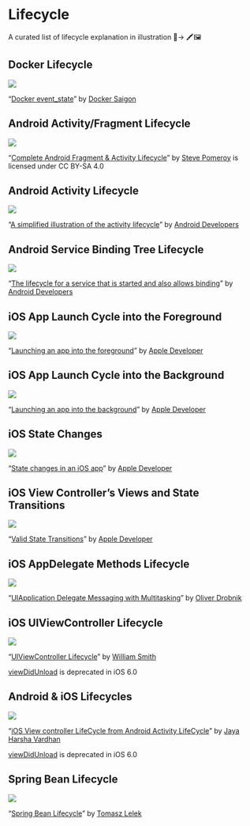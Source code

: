 # Lifecycle

A curated list of lifecycle explanation in illustration 🔁→ 🖍️🖼️

## Docker Lifecycle

<img src="https://github.com/thyrlian/Lifecycle/blob/master/img/docker_lifecycle.png?raw=true">

“[Docker event_state](http://docker-saigon.github.io/post/Docker-Internals/)” by [Docker Saigon](http://docker-saigon.github.io/)

## Android Activity/Fragment Lifecycle

<img src="https://github.com/thyrlian/Lifecycle/blob/master/img/android_lifecycle.png?raw=true">

“[Complete Android Fragment & Activity Lifecycle](https://github.com/xxv/android-lifecycle)” by [Steve Pomeroy](https://github.com/xxv) is licensed under CC BY-SA 4.0

## Android Activity Lifecycle

<img src="https://github.com/thyrlian/Lifecycle/blob/master/img/android_activity_lifecycle.png?raw=true">

“[A simplified illustration of the activity lifecycle](https://developer.android.com/guide/components/activities/activity-lifecycle)” by [Android Developers](https://developer.android.com/)

## Android Service Binding Tree Lifecycle

<img src="https://github.com/thyrlian/Lifecycle/blob/master/img/android_service_binding_tree_lifecycle.png?raw=true">

“[The lifecycle for a service that is started and also allows binding](https://developer.android.com/guide/components/bound-services)” by [Android Developers](https://developer.android.com/)

## iOS App Launch Cycle into the Foreground

<img src="https://github.com/thyrlian/Lifecycle/blob/master/img/ios_app_launch_fg.png?raw=true">

“[Launching an app into the foreground](https://developer.apple.com/library/archive/documentation/iPhone/Conceptual/iPhoneOSProgrammingGuide/StrategiesforHandlingAppStateTransitions/StrategiesforHandlingAppStateTransitions.html)” by [Apple Developer](https://developer.apple.com/)

## iOS App Launch Cycle into the Background

<img src="https://github.com/thyrlian/Lifecycle/blob/master/img/ios_app_launch_bg.png?raw=true">

“[Launching an app into the background](https://developer.apple.com/library/archive/documentation/iPhone/Conceptual/iPhoneOSProgrammingGuide/StrategiesforHandlingAppStateTransitions/StrategiesforHandlingAppStateTransitions.html)” by [Apple Developer](https://developer.apple.com/)

## iOS State Changes

<img src="https://github.com/thyrlian/Lifecycle/blob/master/img/ios_state_changes.png?raw=true">

“[State changes in an iOS app](https://developer.apple.com/library/archive/documentation/iPhone/Conceptual/iPhoneOSProgrammingGuide/TheAppLifeCycle/TheAppLifeCycle.html)” by [Apple Developer](https://developer.apple.com/)

## iOS View Controller’s Views and State Transitions

<img src="https://github.com/thyrlian/Lifecycle/blob/master/img/ios_valid_state_transitions.png?raw=true">

“[Valid State Transitions](https://developer.apple.com/documentation/uikit/uiviewcontroller)” by [Apple Developer](https://developer.apple.com/)

## iOS AppDelegate Methods Lifecycle

<img src="https://github.com/thyrlian/Lifecycle/blob/master/img/ios_app_delegate_methods_lifecycle.png?raw=true">

“[UIApplication Delegate Messaging with Multitasking](https://www.cocoanetics.com/2010/07/understanding-ios-4-backgrounding-and-delegate-messaging/)” by [Oliver Drobnik](https://github.com/odrobnik)

## iOS UIViewController Lifecycle

<img src="https://github.com/thyrlian/Lifecycle/blob/master/img/ios_uiviewcontroller_lifecycle.png?raw=true">

“[UIViewController Lifecycle](https://subscription.packtpub.com/book/application_development/9781783550814/6/ch06lvl1sec60/uiviewcontroller-lifecycle-methods)” by [William Smith](https://www.linkedin.com/in/swilliamsmith/)

[viewDidUnload](https://developer.apple.com/documentation/uikit/uiviewcontroller/1621383-viewdidunload) is deprecated in iOS 6.0

## Android & iOS Lifecycles

<img src="https://github.com/thyrlian/Lifecycle/blob/master/img/android_and_ios_lifecycles.png?raw=true">

“[iOS View controller LifeCycle from Android Activity LifeCycle](http://vardhan-justlikethat.blogspot.com/2012/03/developer-view-ios-view-controller.html)” by [Jaya Harsha Vardhan](http://vardhan-justlikethat.blogspot.com/p/about-me.html)

[viewDidUnload](https://developer.apple.com/documentation/uikit/uiviewcontroller/1621383-viewdidunload) is deprecated in iOS 6.0

## Spring Bean Lifecycle

<img src="https://github.com/thyrlian/Lifecycle/blob/master/img/spring_bean_lifecycle.png?raw=true">

“[Spring Bean Lifecycle](https://www.packtpub.com/application-development/spring-50-project-building-travel-website-video)” by [Tomasz Lelek](https://github.com/tomekl007)
